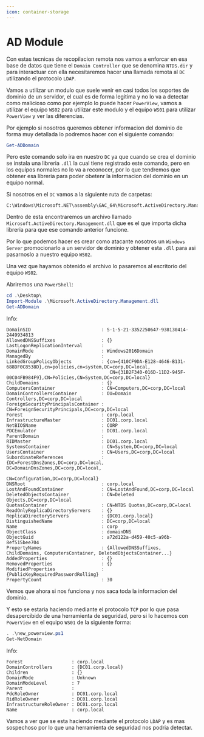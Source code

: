 ```yaml
---
icon: container-storage
---
```


# AD Module

Con estas tecnicas de recopilacion remota nos vamos a enforcar en esa base de datos que tiene el `Domain Controller` que se denomina `NTDS.dir` y para interactuar con ella necesitaremos hacer una llamada remota al `DC` utilizando el protocolo `LDAP`.

Vamos a utilizar un modulo que suele venir en casi todos los soportes de dominio de un servidor, el cual es de forma legitima y no lo va a detectar como malicioso como por ejemplo lo puede hacer `PowerView`, vamos a utilizar el equipo `WS02` para utilizar este modulo y el equipo `WS01` para utilizar `PowerView` y ver las diferencias.

Por ejemplo si nosotros queremos obtener informacion del dominio de forma muy detallada lo podremos hacer con el siguiente comando:

```powershell
Get-ADDomain
```

Pero este comando solo ira en nuestro `DC` ya que cuando se crea el dominio se instala una libreria `.dll` la cual tiene registrado este comando, pero en los equipos normales no lo va a reconocer, por lo que tendremos que obtener esa libreria para poder obetenr la informacion del dominio en un equipo normal.

Si nosotros en el `DC` vamos a la siguiente ruta de carpetas:

```
C:\Windows\Microsoft.NET\assembly\GAC_64\Microsoft.ActiveDirectory.Management\v4.0_10.0.0.0__31bf3856ad364e35\
```

Dentro de esta encontraremos un archivo llamado `Microsoft.ActiveDirectory.Management.dll` que es el que importa dicha libreria para que ese comando anterior funcione.

Por lo que podemos hacer es crear como atacante nosotros un `Windows Server` promocionarlo a un servidor de dominio y obtener esta `.dll` para asi pasarnoslo a nuestro equipo `WS02`.

Una vez que hayamos obtenido el archivo lo pasaremos al escritorio del equipo `WS02`.

Abriremos una `PowerShell`:

```powershell
cd .\Desktop\
Import-Module .\Microsoft.ActiveDirectory.Management.dll
Get-ADDomain
```

Info:

```
DomainSID                          : S-1-5-21-3352250647-938130414-2449934813
AllowedDNSSuffixes                 : {}
LastLogonReplicationInterval       :
DomainMode                         : Windows2016Domain
ManagedBy                          :
LinkedGroupPolicyObjects           : {cn={410CF9DA-E128-4646-B131-688DF0C8538D},cn=policies,cn=system,DC=corp,DC=local,
                                      CN={31B2F340-016D-11D2-945F-00C04FB984F9},CN=Policies,CN=System,DC=corp,DC=local}
ChildDomains                       : {}
ComputersContainer                 : CN=Computers,DC=corp,DC=local
DomainControllersContainer         : OU=Domain Controllers,DC=corp,DC=local
ForeignSecurityPrincipalsContainer : CN=ForeignSecurityPrincipals,DC=corp,DC=local
Forest                             : corp.local
InfrastructureMaster               : DC01.corp.local
NetBIOSName                        : CORP
PDCEmulator                        : DC01.corp.local
ParentDomain                       :
RIDMaster                          : DC01.corp.local
SystemsContainer                   : CN=System,DC=corp,DC=local
UsersContainer                     : CN=Users,DC=corp,DC=local
SubordinateReferences              : {DC=ForestDnsZones,DC=corp,DC=local, DC=DomainDnsZones,DC=corp,DC=local,
                                     CN=Configuration,DC=corp,DC=local}
DNSRoot                            : corp.local
LostAndFoundContainer              : CN=LostAndFound,DC=corp,DC=local
DeletedObjectsContainer            : CN=Deleted Objects,DC=corp,DC=local
QuotasContainer                    : CN=NTDS Quotas,DC=corp,DC=local
ReadOnlyReplicaDirectoryServers    : {}
ReplicaDirectoryServers            : {DC01.corp.local}
DistinguishedName                  : DC=corp,DC=local
Name                               : corp
ObjectClass                        : domainDNS
ObjectGuid                         : a72d122a-d459-40c5-a96b-8ef515bee704
PropertyNames                      : {AllowedDNSSuffixes, ChildDomains, ComputersContainer, DeletedObjectsContainer...}
AddedProperties                    : {}
RemovedProperties                  : {}
ModifiedProperties                 : {PublicKeyRequiredPasswordRolling}
PropertyCount                      : 30
```

Vemos que ahora si nos funciona y nos saca toda la informacion del dominio.

Y esto se estaria haciendo mediante el protocolo `TCP` por lo que pasa desapercibido de una herramienta de seguridad, pero si lo hacemos con `PowerView` en el equipo `WS01` de la siguiente forma:

```powershell
. .\new_powerview.ps1
Get-NetDomain
```

Info:

```
Forest                  : corp.local
DomainControllers       : {DC01.corp.local}
Children                : {}
DomainMode              : Unknown
DomainModeLevel         : 7
Parent                  :
PdcRoleOwner            : DC01.corp.local
RidRoleOwner            : DC01.corp.local
InfrastructureRoleOwner : DC01.corp.local
Name                    : corp.local
```

Vamos a ver que se esta haciendo mediante el protocolo `LDAP` y es mas sospechoso por lo que una herramienta de seguridad nos podria detectar.
